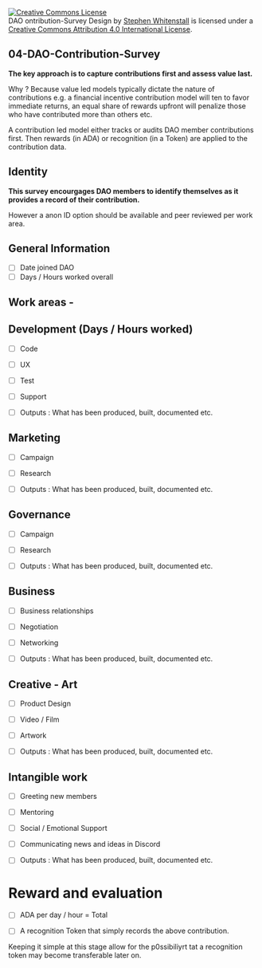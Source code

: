 
<a rel="license" href="http://creativecommons.org/licenses/by/4.0/"><img alt="Creative Commons License" style="border-width:0" src="https://i.creativecommons.org/l/by/4.0/88x31.png" /></a><br /><span xmlns:dct="http://purl.org/dc/terms/" href="http://purl.org/dc/dcmitype/Text" property="dct:title" rel="dct:type">DAO ontribution-Survey Design</span> by <a xmlns:cc="http://creativecommons.org/ns#" href="https://github.com/Quality-Assurance-DAO" property="cc:attributionName" rel="cc:attributionURL">Stephen Whitenstall</a> is licensed under a <a rel="license" href="http://creativecommons.org/licenses/by/4.0/">Creative Commons Attribution 4.0 International License</a>.

## 04-DAO-Contribution-Survey

**The key approach is to capture contributions first and assess value last.**

Why ? Because value led models typically dictate the nature of contributions e.g. a financial incentive contribution model will ten to favor immediate returns, an equal share of rewards upfront will penalize those who have contributed more than others etc.

A contribution led model either tracks or audits DAO member contributions first. Then rewards (in ADA) or recognition (in a Token) are applied to the contribution data.

## Identity

**This survey encourgages DAO members to identify themselves as it provides a record of their contribution.**

However a anon ID option should be available and peer reviewed per work area.

## General Information

- [ ] Date joined DAO
- [ ] Days / Hours worked overall

## Work areas -

## Development (Days / Hours worked)

- [ ] Code
- [ ] UX
- [ ] Test
- [ ] Support

- [ ] Outputs : What has been produced, built, documented etc.

## Marketing 

-  [ ] Campaign
-  [ ] Research

- [ ] Outputs : What has been produced, built, documented etc.

## Governance

-  [ ] Campaign
-  [ ] Research

- [ ] Outputs : What has been produced, built, documented etc.

## Business

- [ ] Business relationships
- [ ] Negotiation
- [ ] Networking

- [ ] Outputs : What has been produced, built, documented etc.

## Creative - Art

- [ ] Product Design
- [ ] Video / Film
- [ ] Artwork


- [ ] Outputs : What has been produced, built, documented etc.

## Intangible work

- [ ] Greeting new members
- [ ] Mentoring
- [ ] Social / Emotional Support
- [ ] Communicating news and ideas in Discord


- [ ] Outputs : What has been produced, built, documented etc.

# Reward and evaluation

- [ ] ADA per day / hour = Total

- [ ] A recognition Token that simply records the above contribution.

Keeping it simple at this stage allow for the p0ssibiliyrt tat a recognition token may become transferable later on.








